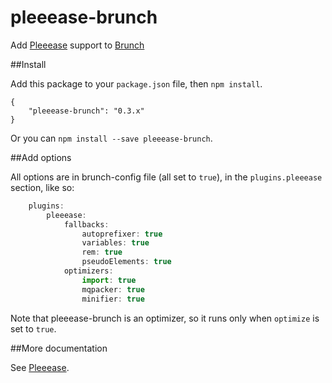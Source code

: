 pleeease-brunch
=============

Add [Pleeease](https://github.com/iamvdo/pleeease) support to [Brunch](https://github.com/brunch/brunch)

##Install

Add this package to your `package.json` file, then `npm install`.

	{
		"pleeease-brunch": "0.3.x"
	}

Or you can `npm install --save pleeease-brunch`.

##Add options

All options are in brunch-config file (all set to `true`), in the `plugins.pleeease` section, like so:

```javascript
	plugins:
		pleeease:
			fallbacks:
				autoprefixer: true
				variables: true
				rem: true
				pseudoElements: true
			optimizers:
				import: true
				mqpacker: true
				minifier: true
```

Note that pleeease-brunch is an optimizer, so it runs only when `optimize` is set to `true`.

##More documentation

See [Pleeease](https://github.com/iamvdo/pleeease).
